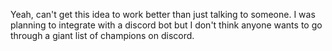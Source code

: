 Yeah, can't get this idea to work better than just talking to someone.
I was planning to integrate with a discord bot but I don't think anyone wants to go through a giant list of champions on discord.
